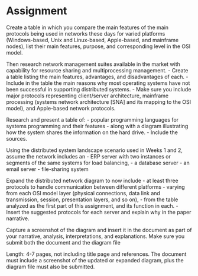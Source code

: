 # Assignment

Create a table in which you compare the main features of the main protocols being used in networks these days for varied platforms (Windows-based, Unix and Linux-based, Apple-based, and mainframe nodes), list their main features, purpose, and corresponding level in the OSI model.

Then research network management suites available in the market with capability for resource sharing and multiprocessing management.
    - Create a table listing the main features, advantages, and disadvantages of each.
    - Include in the table the main reasons why most operating systems have not been successful in supporting distributed systems.
    - Make sure you include major protocols representing client/server architecture, mainframe processing (systems network architecture [SNA] and its mapping to the OSI model), and Apple-based network protocols.

Research and present a table of:
    - popular programming languages for systems programming and their features
    - along with a diagram illustrating how the system shares the information on the hard drive.
    - Include the sources.

Using the distributed system landscape scenario used in Weeks 1 and 2, assume the network includes an
    - ERP server with two instances or segments of the same systems for load balancing,
    - a database server
    - an email server
    - file-sharing system

Expand the distributed network diagram to now include
    - at least three protocols to handle communication between different platforms
    - varying from each OSI model layer (physical connections, data link and transmission, session, presentation layers, and so on),
        - from the table analyzed as the first part of this assignment, and its function in each.
    - Insert the suggested protocols for each server and explain why in the paper narrative.

Capture a screenshot of the diagram and insert it in the document as part of your narrative, analysis, interpretations, and explanations. Make sure you submit both the document and the diagram file

Length: 4-7 pages, not including title page and references. The document must include a screenshot of the updated or expanded diagram, plus the diagram file must also be submitted.
